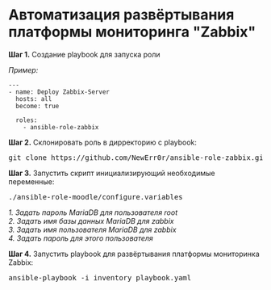 <h1>Автоматизация развёртывания платформы мониторинга "Zabbix"</h1>

<p>
    <strong>Шаг 1.</strong> Создание playbook для запуска роли
</p>
<p><i>Пример:</i></p>

    ---
    - name: Deploy Zabbix-Server
      hosts: all 
      become: true 

      roles: 
        - ansible-role-zabbix

<p>
    <strong>Шаг 2.</strong> Склонировать роль в дирректорию с playbook:
</p>

  <pre>git clone https://github.com/NewErr0r/ansible-role-zabbix.git</pre>

<p>

<p>
    <strong>Шаг 3.</strong> Запустить скрипт инициализирующий необходимые переменные:
</p>
 
 <pre>./ansible-role-moodle/configure.variables</pre>
 <i>1. Задать пароль MariaDB для пользователя root</i><br>
 <i>2. Задать имя базы данных MariaDB для zabbix</i><br>
 <i>3. Задать имя пользователя MariaDB для zabbix </i><br>
 <i>4. Задать пароль для этого пользователя </i>
 
 <p>
    <strong>Шаг 4.</strong> Запустить playbook для развёртывания платформы мониторинка Zabbix:
</p>
  
  <pre>ansible-playbook -i inventory playbook.yaml</pre>

